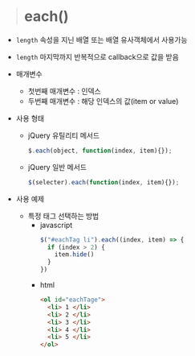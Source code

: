 > # each()

- `length` 속성을 지닌 배열 또는 배열 유사객체에서 사용가능

- `length` 마지막까지 반복적으로 callback으로 값을 받음

- 매개변수
  - 첫번째 매개변수 : 인덱스
  - 두번째 매개변수 : 해당 인덱스의 값(item or value)

- 사용 형태
  - jQuery 유틸리티 메서드
    ```js
    $.each(object, function(index, item){});
    ```
  - jQuery 일반 메서드
    ```js
    $(selecter).each(function(index, item){});
    ```

- 사용 예제
  - 특정 태그 선택하는 방법
    - javascript
      ```js
      $("#eachTag li").each((index, item) => {
        if (index > 2) {
          item.hide()
        }
      })
      ```
    - html
      ```html
      <ol id="eachTage">
        <li> 1 </li>
        <li> 2 </li>
        <li> 3 </li>
        <li> 4 </li>
        <li> 5 </li>
      </ol>
      ```
